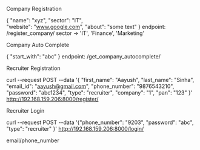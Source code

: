 Company Registration 

{
"name": "xyz",
"sector": "IT",  
"website": "www.google.com",
"about": "some text"
}
endpoint: /register_company/
sector -> 'IT', 'Finance', 'Marketing'

Company Auto Complete

{
"start_with": "abc"
}
endpoint: /get_company_autocomplete/

Recruiter Registration


curl --request POST --data '{
            "first_name": "Aayush",
            "last_name": "Sinha",
            "email_id": "aayush@gmail.com",
            "phone_number": "9876543210",
            "password": "abc1234",
            "type": "recruiter",
            "company": "1",
            "pan": "123"
        }'  http://192.168.159.206:8000/register/
        
Recruiter Login

curl --request POST --data '{"phone_number": "9203", "password": "abc", "type": "recruiter" }'  http://192.168.159.206:8000/login/

email/phone_number
